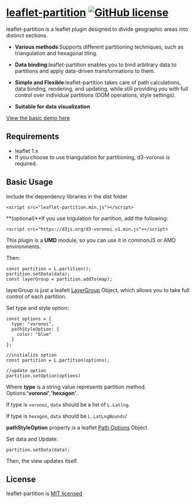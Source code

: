 # [leaflet-partition](https://github.com/locknono/leaflet-partition)  [![GitHub license](https://camo.githubusercontent.com/890acbdcb87868b382af9a4b1fac507b9659d9bf/68747470733a2f2f696d672e736869656c64732e696f2f62616467652f6c6963656e73652d4d49542d626c75652e737667)](https://github.com/locknono/leaflet-partition/blob/master/LICENSE)

leaflet-partition is a leaflet plugin designed to divide geographic areas into distinct sections.

- **Various methods**:Supports different partitioning techniques, such as triangulation and hexagonal tiling.
- **Data binding**:leaflet-partition enables you to bind arbitrary data to partitions and apply data-driven transformations to them. 
- **Simple and Flexible**:leaflet-partition takes care of path calculations, data binding, rendering, and updating, while still providing you with full control over individual partitions (DOM operations, style settings).

- **Suitable for data visualization**



[View the basic demo here](https://locknono.github.io/leaflet-partition/)

## Requirements

- leaflet 1.x
- If you choose to use triangulation for partitioning, d3-voronoi is required.



## Basic Usage

Include the dependency libraries in the dist folder

`<script src="leaflet-partition.min.js"></script>`

**(optional)**If you use trigulation for partition, add the following:

`<script src="https://d3js.org/d3-voronoi.v1.min.js"></script>`

This plugin is a **UMD**  module, so you can use it in commonJS or AMD environments. 


 Then:

```
const partition = L.partition();
partition.setData(data);
const layerGroup = partition.addTo(map);
```

layerGroup is just a leafelt [LayerGroup](https://leafletjs.com/reference-1.4.0.html#layergroup) Object, which allows you to take full control of each partition.


Set type and style option:

```
const options = {
  type: "voronoi",
  pathStyleOption: {
    color: "blue"
  }
};

//initialize option
const partition = L.partition(options);

//update option
partition.setOption(options)
```

Where **type** is a string value represents partition method. Options:**'voronoi'**,**'hexagon'**.

If type is `voronoi`, `data` should be a list of `L.Latlng`.

If type is `hexagon`, `data` should be `L.LatLngBounds`/

**pathStyleOption** property is a leaflet [Path Options](https://leafletjs.com/reference-1.4.0.html#path) Object.



Set data and Update:

```
partition.setData(data);
```

Then, the view updates itself.





## License

leaflet-partition is [MIT licensed](https://github.com/locknono/leaflet-partition/blob/master/LICENSE)






